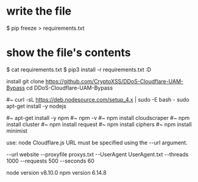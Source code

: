 
# write the file
$ pip freeze > requirements.txt
# show the file's contents
$ cat requirements.txt
$ pip3 install -r requirements.txt :D

install
git clone https://github.com/CryptoXSS/DDoS-Cloudflare-UAM-Bypass
cd DDoS-Cloudflare-UAM-Bypass

#~ curl -sL https://deb.nodesource.com/setup_4.x | sudo -E bash -
sudo apt-get install -y nodejs

#~ apt-get install -y npm
#~ npm -v 
#~ npm install cloudscraper
#~ npm install cluster
#~ npm install request
#~ npm install ciphers
#~ npm install minimist
 
use: node Cloudflare.js 
URL must be specified using the --url argument.

--url website --proxyfile proxys.txt --UserAgent UserAgent.txt --threads 1000 --requests 500 --seconds 60

node version v8.10.0
npm version 6.14.8


